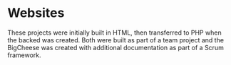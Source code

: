 # Websites
 
These projects were initially built in HTML, then transferred to PHP when the backed was created. Both were built as part of a team project and the BigCheese was created with additional documentation as part of a Scrum framework.
